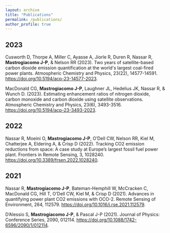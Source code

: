 ```yaml
---
layout: archive
title: "Publications"
permalink: /publications/
author_profile: true
---
```


2023
---
Cusworth D, Thorpe A, Miller C, Ayasse A, Jiorle R, Duren R, Nassar R, __Mastrogiacomo J-P__, & Nelson RR (2023). Two years of satellite-based carbon dioxide emission quantification at the world's largest coal-fired power plants. Atmospheric Chemistry and Physics, 23(22), 14577-14591. <https://doi.org/10.5194/acp-23-14577-2023>.

MacDonald CG, __Mastrogiacomo J-P__, Laughner JL, Hedelius JK, Nassar R, & Wunch D. (2023). Estimating enhancement ratios of nitrogen dioxide, carbon monoxide and
carbon dioxide using satellite observations. Atmospheric Chemistry and Physics, 23(6), 3493-3516. <https://doi.org/10.5194/acp-23-3493-2023>.

2022
---
Nassar R, Moeini O, __Mastrogiacomo J-P__, O’Dell CW, Nelson RR, Kiel M, Chatterjee A, Eldering A, & Crisp D (2022). Tracking CO2 emission reductions from space: A case study at Europe’s largest fossil fuel power plant. Frontiers in Remote Sensing, 3, 1028240. <https://doi.org/10.3389/frsen.2022.1028240>.

2021
---
Nassar R, __Mastrogiacomo J-P__, Bateman-Hemphill W, McCracken C, MacDonald CG, Hill T, O’Dell CW, Kiel M, & Crisp D (2021). Advances in quantifying power plant CO2 emissions with OCO-2. Remote Sensing of Environment, 264, 112579. <https://doi.org/10.1016/j.rse.2021.112579>.

D’Alessio S, __Mastrogiacomo J-P__, & Pascal J-P (2021). Journal of Physics: Conference Series, 2090, 012114. <https://doi.org/10.1088/1742-6596/2090/1/012114>.
